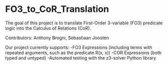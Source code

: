 # FO3_to_CoR_Translation
The goal of this project is to translate First-Order 3-variable (FO3) predicate logic into the Calculus of Relations (CoR).

Contributors: Anthony Brogni, Sebastiaan Joosten

Our project currently supports:
-FO3 Expressions (including terms with repeated arguments, such as the predicate R(x, x))
-COR Expressions (both typed and untyped)
-Automated testing with the z3-solver Python library
